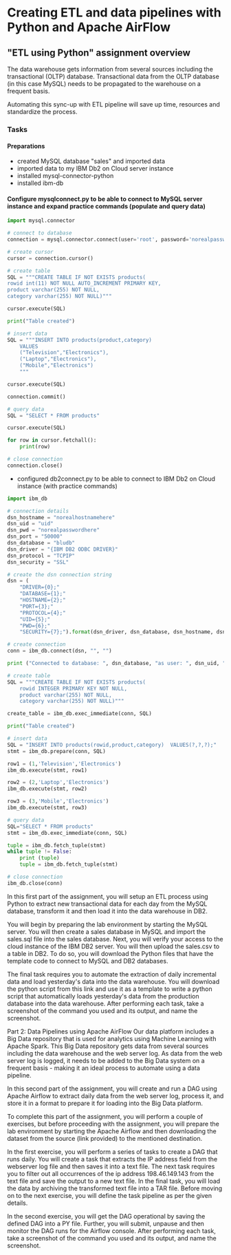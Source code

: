 # Creating ETL and data pipelines with Python and Apache AirFlow

## "ETL using Python" assignment overview

The data warehouse gets information from several sources including the transactional (OLTP) database. Transactional data from the OLTP database (in this case MySQL) needs to be propagated to the warehouse on a frequent basis.

Automating this sync-up with ETL pipeline will save up time, resources and standardize the process.

### Tasks

#### **Preparations**

- created MySQL database "sales" and imported data
- imported data to my IBM Db2 on Cloud server instance
- installed mysql-connector-python
- installed ibm-db

#### Configure mysqlconnect.py to be able to connect to MySQL server instance and expand practice commands (populate and query data)

```python
import mysql.connector

# connect to database
connection = mysql.connector.connect(user='root', password='norealpasswordhere',host='127.0.0.1',database='sales')

# create cursor
cursor = connection.cursor()

# create table
SQL = """CREATE TABLE IF NOT EXISTS products(
rowid int(11) NOT NULL AUTO_INCREMENT PRIMARY KEY,
product varchar(255) NOT NULL,
category varchar(255) NOT NULL)"""

cursor.execute(SQL)

print("Table created")

# insert data
SQL = """INSERT INTO products(product,category)
    VALUES
    ("Television","Electronics"),
    ("Laptop","Electronics"),
    ("Mobile","Electronics")
    """

cursor.execute(SQL)

connection.commit()

# query data
SQL = "SELECT * FROM products"

cursor.execute(SQL)

for row in cursor.fetchall():
    print(row)

# close connection
connection.close()
```

- configured db2connect.py to be able to connect to IBM Db2 on Cloud instance (with practice commands)

```python
import ibm_db

# connection details
dsn_hostname = "norealhostnamehere"
dsn_uid = "uid"
dsn_pwd = "norealpasswordhere"
dsn_port = "50000"
dsn_database = "bludb"
dsn_driver = "{IBM DB2 ODBC DRIVER}"           
dsn_protocol = "TCPIP"
dsn_security = "SSL"

# create the dsn connection string
dsn = (
    "DRIVER={0};"
    "DATABASE={1};"
    "HOSTNAME={2};"
    "PORT={3};"
    "PROTOCOL={4};"
    "UID={5};"
    "PWD={6};"
    "SECURITY={7};").format(dsn_driver, dsn_database, dsn_hostname, dsn_port, dsn_protocol, dsn_uid, dsn_pwd, dsn_security)

# create connection
conn = ibm_db.connect(dsn, "", "")

print ("Connected to database: ", dsn_database, "as user: ", dsn_uid, "on host: ", dsn_hostname)

# create table
SQL = """CREATE TABLE IF NOT EXISTS products(
    rowid INTEGER PRIMARY KEY NOT NULL,
    product varchar(255) NOT NULL,
    category varchar(255) NOT NULL)"""

create_table = ibm_db.exec_immediate(conn, SQL)

print("Table created")

# insert data
SQL = "INSERT INTO products(rowid,product,category)  VALUES(?,?,?);"
stmt = ibm_db.prepare(conn, SQL)

row1 = (1,'Television','Electronics')
ibm_db.execute(stmt, row1)

row2 = (2,'Laptop','Electronics')
ibm_db.execute(stmt, row2)

row3 = (3,'Mobile','Electronics')
ibm_db.execute(stmt, row3)

# query data
SQL="SELECT * FROM products"
stmt = ibm_db.exec_immediate(conn, SQL)

tuple = ibm_db.fetch_tuple(stmt)
while tuple != False:
    print (tuple)
    tuple = ibm_db.fetch_tuple(stmt)

# close connection
ibm_db.close(conn)
```



In this first part of the assignment, you will setup an ETL process using Python to extract new transactional data for each day from the MySQL database, transform it and then load it into the data warehouse in DB2.

You will begin by preparing the lab environment by starting the MySQL server. You will then create a sales database in MySQL and import the sales.sql file into the sales database. Next, you will verify your access to the cloud instance of the IBM DB2 server. You will then upload the sales.csv to a table in DB2. To do so, you will download the Python files that have the template code to connect to MySQL and DB2 databases.

The final task requires you to automate the extraction of daily incremental data and load yesterday's data into the data warehouse. You will download the python script from this link and use it as a template to write a python script that automatically loads yesterday's data from the production database into the data warehouse. After performing each task, take a screenshot of the command you used and its output, and name the screenshot.

Part 2: Data Pipelines using Apache AirFlow
Our data platform includes a Big Data repository that is used for analytics using Machine Learning with Apache Spark. This Big Data repository gets data from several sources including the data warehouse and the web server log. As data from the web server log is logged, it needs to be added to the Big Data system on a frequent basis - making it an ideal process to automate using a data pipeline.

In this second part of the assignment, you will create and run a DAG using Apache Airflow to extract daily data from the web server log, process it, and store it in a format to prepare it for loading into the Big Data platform.

To complete this part of the assignment, you will perform a couple of exercises, but before proceeding with the assignment, you will prepare the lab environment by starting the Apache Airflow and then downloading the dataset from the source (link provided) to the mentioned destination.

In the first exercise, you will perform a series of tasks to create a DAG that runs daily. You will create a task that extracts the IP address field from the webserver log file and then saves it into a text file. The next task requires you to filter out all occurrences of the ip address 198.46.149.143 from the text file and save the output to a new text file. In the final task, you will load the data by archiving the transformed text file into a TAR file. Before moving on to the next exercise, you will define the task pipeline as per the given details.

In the second exercise, you will get the DAG operational by saving the defined DAG into a PY file. Further, you will submit, unpause and then monitor the DAG runs for the Airflow console. After performing each task, take a screenshot of the command you used and its output, and name the screenshot.